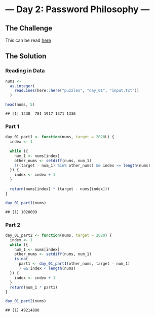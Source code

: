 — Day 2: Password Philosophy —
================

## The Challenge

This can be read [here](https://adventofcode.com/2020/day/2)

## The Solution

### Reading in Data

``` r
nums <- 
  as.integer(
    readLines(here::here("puzzles", "day_01", "input.txt"))
  )

head(nums, 5)
```

    ## [1] 1438  781 1917 1371 1336

### Part 1

``` r
day_01_part1 <- function(nums, target = 2020L) {
  index <- 1
  
  while ({
    num_1 <- nums[index]
    other_nums <- setdiff(nums, num_1)
    !((target - num_1) %in% other_nums) && index <= length(nums)
  }) {
    index <- index + 1
  }
  
  return(nums[index] * (target - nums[index]))
}

day_01_part1(nums)
```

    ## [1] 1020099

### Part 2

``` r
day_01_part2 <- function(nums, target = 2020) {
  index <- 1
  while ({
    num_1 <- nums[index]
    other_nums <- setdiff(nums, num_1)
    is.na(
      part1 <- day_01_part1(other_nums, target - num_1)
      ) && index < length(nums)
  }) {
    index <- index + 1
  }
  return(num_1 * part1)
}

day_01_part2(nums)
```

    ## [1] 49214880
